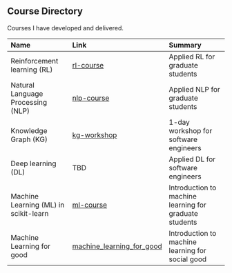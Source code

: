 Course Directory
------

Courses I have developed and delivered.

| Name | Link | Summary | 
|:-------|:------|:------|
| Reinforcement learning (RL) | [rl-course](https://github.com/brianspiering/rl-course) | Applied RL for graduate students |
| Natural Language Processing (NLP) | [nlp-course](https://github.com/brianspiering/nlp-course) | Applied NLP for graduate students | 
| Knowledge Graph (KG)| [kg-workshop](https://github.com/brianspiering/knowledge-graph-workshop) | 1-day workshop for software engineers | 
| Deep learning (DL)| TBD | Applied DL for software engineers | 
| Machine Learning (ML) in scikit-learn| [ml-course](https://github.com/brianspiering/machine-learning-in-scikit-learn) | Introduction to machine learning for graduate students | 
| Machine Learning for good| [machine_learning_for_good](https://github.com/DeltaAnalytics/machine_learning_for_good) | Introduction to machine learning for social good | 
